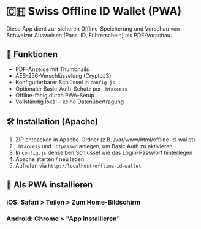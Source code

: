 # 🇨🇭 Swiss Offline ID Wallet (PWA)

Diese App dient zur sicheren Offline-Speicherung und Vorschau von Schweizer Ausweisen (Pass, ID, Führerschein) als PDF-Vorschau.

## 🚀 Funktionen
- PDF-Anzeige mit Thumbnails
- AES-256-Verschlüsselung (CryptoJS)
- Konfigurierbarer Schlüssel in `config.js`
- Optionaler Basic-Auth-Schutz per `.htaccess`
- Offline-fähig durch PWA-Setup
- Vollständig lokal – keine Datenübertragung

## 🛠️ Installation (Apache)
1. ZIP entpacken in Apache-Ordner (z.B. /var/www/html/offline-id-wallet)
2. `.htaccess` und `.htpasswd` anlegen, um Basic Auth zu aktivieren
3. In `config.js` denselben Schlüssel wie das Login-Passwort hinterlegen
4. Apache starten / neu laden
5. Aufrufen via `http://localhost/offline-id-wallet`

## 📲 Als PWA installieren
### iOS: Safari > Teilen > Zum Home-Bildschirm
### Android: Chrome > "App installieren"
